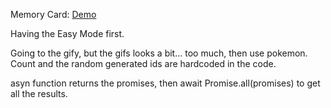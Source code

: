 
Memory Card: <a href="https://yufan-memory-card.netlify.app/">Demo</a>

Having the Easy Mode first.

Going to the gify, but the gifs looks a bit... too much, then use pokemon. Count and the random generated ids are hardcoded in the code.

asyn function returns the promises, then await Promise.all(promises) to get all the results.
